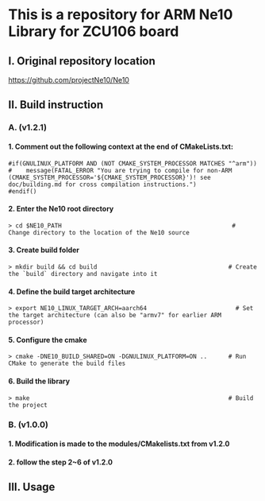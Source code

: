 # This is a repository for ARM Ne10 Library for ZCU106 board

## I. Original repository location
https://github.com/projectNe10/Ne10

## II. Build instruction 

### A. (v1.2.1)

#### 1. Comment out the following context at the end of CMakeLists.txt:
    #if(GNULINUX_PLATFORM AND (NOT CMAKE_SYSTEM_PROCESSOR MATCHES "^arm"))
    #    message(FATAL_ERROR "You are trying to compile for non-ARM (CMAKE_SYSTEM_PROCESSOR='${CMAKE_SYSTEM_PROCESSOR}')! see doc/building.md for cross compilation instructions.")
    #endif()
#### 2. Enter the Ne10 root directory
    > cd $NE10_PATH                                                # Change directory to the location of the Ne10 source
#### 3. Create build folder
    > mkdir build && cd build                                     # Create the `build` directory and navigate into it
#### 4. Define the build target architecture
    > export NE10_LINUX_TARGET_ARCH=aarch64                         # Set the target architecture (can also be "armv7" for earlier ARM processor)
#### 5. Configure the cmake
    > cmake -DNE10_BUILD_SHARED=ON -DGNULINUX_PLATFORM=ON ..      # Run CMake to generate the build files
#### 6. Build the library
    > make                                                        # Build the project

### B. (v1.0.0)

#### 1. Modification is made to the modules/CMakelists.txt from v1.2.0
#### 2. follow the step 2~6 of v1.2.0

## III. Usage
